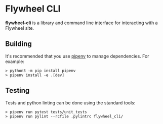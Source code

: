 # Flywheel CLI

**flywheel-cli** is a library and command line interface for interacting with a Flywheel site.

## Building

It's recommended that you use [pipenv](https://docs.pipenv.org/en/latest/) to manage dependencies. For example:
```
> python3 -m pip install pipenv
> pipenv install -e .[dev]
```

## Testing

Tests and python linting can be done using the standard tools:
```
> pipenv run pytest tests/unit_tests
> pipenv run pylint --rcfile .pylintrc flywheel_cli/
```
